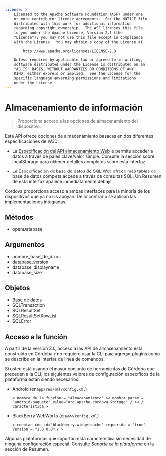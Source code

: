 ```yaml
---
license: >
    Licensed to the Apache Software Foundation (ASF) under one
    or more contributor license agreements.  See the NOTICE file
    distributed with this work for additional information
    regarding copyright ownership.  The ASF licenses this file
    to you under the Apache License, Version 2.0 (the
    "License"); you may not use this file except in compliance
    with the License.  You may obtain a copy of the License at

        http://www.apache.org/licenses/LICENSE-2.0

    Unless required by applicable law or agreed to in writing,
    software distributed under the License is distributed on an
    "AS IS" BASIS, WITHOUT WARRANTIES OR CONDITIONS OF ANY
    KIND, either express or implied.  See the License for the
    specific language governing permissions and limitations
    under the License.
---
```


# Almacenamiento de información

> Proporciona acceso a las opciones de almacenamiento del dispositivo.

Esta API ofrece opciones de almacenamiento basadas en dos diferentes especificaciones de W3C:

*   La [Especificación del API almacenamiento Web][1] le permite acceder a datos a través de pares clave/valor simple. Consulte la sección sobre localStorage para obtener detalles completos sobre esta interfaz.

*   La [Especificación de base de datos de SQL Web][2] ofrece más tablas de base de datos completa accede a través de consultas SQL. Un Resumen de esta interfaz aparece inmediatamente debajo.

 [1]: http://dev.w3.org/html5/webstorage/
 [2]: http://dev.w3.org/html5/webdatabase/

Cordova proporciona acceso a ambas interfaces para la minoría de los dispositivos que ya no los apoyan. De lo contrario se aplican las implementaciones integradas.

## Métodos

*   openDatabase

## Argumentos

*   nombre\_base\_de_datos
*   database_version
*   database_displayname
*   database_size

## Objetos

*   Base de datos
*   SQLTransaction
*   SQLResultSet
*   SQLResultSetRowList
*   SQLError

## Acceso a la función

A partir de la versión 3.0, acceso a las API de almacenamiento está construido en Córdoba y no requiere usar la CLI para agregar plugins como se describe en la interfaz de línea de comandos.

Si usted está usando el mayor conjunto de herramientas de Córdoba que preceden a la CLI, los siguientes valores de configuración específicos de la plataforma están siendo necesarios:

*   Android (en`app/res/xml/config.xml`)
    
        < nombre de la función = "Almacenamiento" >< nombre param = "android-paquete" value="org.apache.cordova.Storage" / >< / característica >
        

*   BlackBerry WebWorks (en`www/config.xml`)
    
        < cuentan con id="blackberry.widgetcache" requerida = "true" version = "1.0.0.0" / >
        

Algunas plataformas que soportan esta característica sin necesidad de ninguna configuración especial. Consulte *Soporte de la plataforma* en la sección de Resumen.